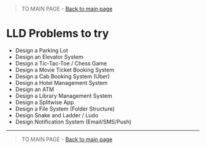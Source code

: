 > TO MAIN PAGE  - [ Back to main page ](README.md)

# LLD Problems to try

- Design a Parking Lot
- Design an Elevator System
- Design a Tic-Tac-Toe / Chess Game
- Design a Movie Ticket Booking System
- Design a Cab Booking System (Uber)
- Design a Hotel Management System
- Design an ATM
- Design a Library Management System
- Design a Splitwise App
- Design a File System (Folder Structure)
- Design Snake and Ladder / Ludo
- Design Notification System (Email/SMS/Push)


--------------------------------------------------------------------

> TO MAIN PAGE  - [ Back to main page ](README.md)
